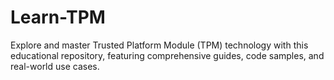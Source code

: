 # Learn-TPM
 Explore and master Trusted Platform Module (TPM) technology with this educational repository, featuring comprehensive guides, code samples, and real-world use cases.
